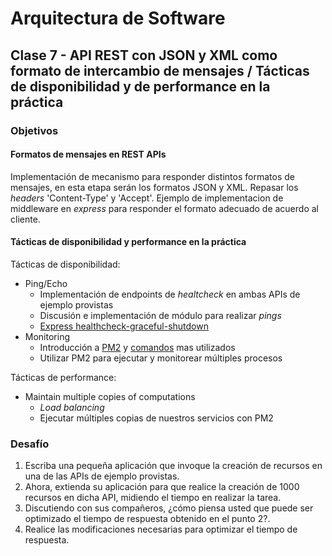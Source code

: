 # Arquitectura de Software
## Clase 7 - API REST con JSON y XML como formato de intercambio de mensajes / Tácticas de disponibilidad y de performance en la práctica
### Objetivos

#### Formatos de mensajes en REST APIs

Implementación de mecanismo para responder distintos formatos de mensajes, en esta etapa serán los formatos JSON y XML.
Repasar los *headers* 'Content-Type' y 'Accept'.
Ejemplo de implementacion de middleware en *express* para responder el formato adecuado de acuerdo al cliente.

#### Tácticas de disponibilidad y performance en la práctica

Tácticas de disponibilidad:

* Ping/Echo
	* Implementación de endpoints de *healtcheck* en ambas APIs de ejemplo provistas
	* Discusión e implementación de módulo para realizar *pings*
	* [Express healthcheck-graceful-shutdown](https://expressjs.com/en/advanced/healthcheck-graceful-shutdown.html)
* Monitoring
	* Introducción a [PM2](http://pm2.keymetrics.io/docs/usage/quick-start/) y [comandos](http://pm2.keymetrics.io/docs/usage/quick-start/#cheat-sheet) mas utilizados
	* Utilizar PM2 para ejecutar y monitorear múltiples procesos

Tácticas de performance:

* Maintain multiple copies of computations
	* *Load balancing*
	* Ejecutar múltiples copias de nuestros servicios con PM2

### Desafío

1. Escriba una pequeña aplicación que invoque la creación de recursos en una de las APIs de ejemplo provistas.
2. Ahora, extienda su aplicación para que realice la creación de 1000 recursos en dicha API, midiendo el tiempo en realizar la tarea.
3. Discutiendo con sus compañeros, ¿cómo piensa usted que puede ser optimizado el tiempo de respuesta obtenido en el punto 2?.
4. Realice las modificaciones necesarias para optimizar el tiempo de respuesta.





